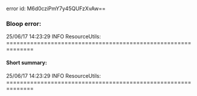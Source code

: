 error id: M6d0cziPmY7y45QUFzXvAw==
### Bloop error:

25/06/17 14:23:29 INFO ResourceUtils: ==============================================================
#### Short summary: 

25/06/17 14:23:29 INFO ResourceUtils: ==============================================================